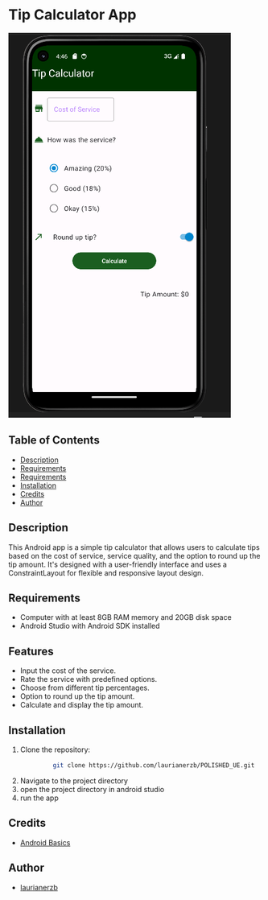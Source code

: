 # Tip Calculator App
![Screenshot 1](assets/image/1.png)

## Table of Contents

- [Description](#description)
- [Requirements](#requirements)
- [Requirements](#features)
- [Installation](#installation)
- [Credits](#credits)
- [Author](#author)

## Description

This Android app is a simple tip calculator that allows users to calculate tips based on the cost 
of service, service quality, and the option to round up the tip amount. 
It's designed with a user-friendly interface and uses a ConstraintLayout 
for flexible and responsive layout design.

## Requirements
- Computer with at least 8GB RAM memory and 20GB disk space
- Android Studio with Android SDK installed

## Features

- Input the cost of the service.
- Rate the service with predefined options.
- Choose from different tip percentages.
- Option to round up the tip amount.
- Calculate and display the tip amount.

## Installation
1. Clone the repository:
   ```bash 
            git clone https://github.com/laurianerzb/POLISHED_UE.git

2. Navigate to the project directory
3. open the project directory in android studio
4. run the app

## Credits
- [Android Basics](https://developer.android.com/courses/android-basics-compose/course)

## Author
- [laurianerzb](https://github.com/laurianerzb)

